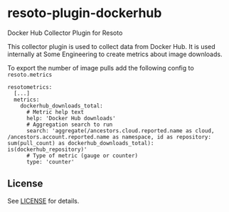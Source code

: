 # resoto-plugin-dockerhub
Docker Hub Collector Plugin for Resoto

This collector plugin is used to collect data from Docker Hub. It is used internally at Some Engineering to create metrics about image downloads.

To export the number of image pulls add the following config to `resoto.metrics`
```
resotometrics:
  [...]
  metrics:
    dockerhub_downloads_total:
      # Metric help text
      help: 'Docker Hub downloads'
      # Aggregation search to run
      search: 'aggregate(/ancestors.cloud.reported.name as cloud, /ancestors.account.reported.name as namespace, id as repository: sum(pull_count) as dockerhub_downloads_total): is(dockerhub_repository)'
      # Type of metric (gauge or counter)
      type: 'counter'
```
## License
See [LICENSE](../../LICENSE) for details.
